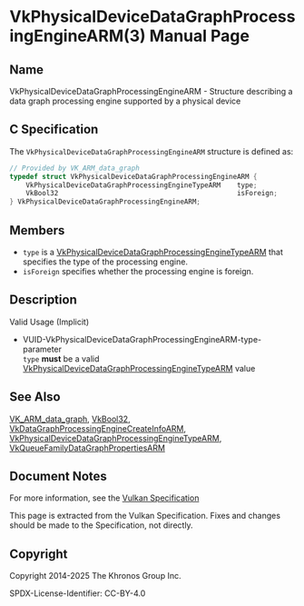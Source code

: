 # VkPhysicalDeviceDataGraphProcessingEngineARM(3) Manual Page

## Name

VkPhysicalDeviceDataGraphProcessingEngineARM - Structure describing a data graph processing engine supported by a physical device



## [](#_c_specification)C Specification

The `VkPhysicalDeviceDataGraphProcessingEngineARM` structure is defined as:

```c++
// Provided by VK_ARM_data_graph
typedef struct VkPhysicalDeviceDataGraphProcessingEngineARM {
    VkPhysicalDeviceDataGraphProcessingEngineTypeARM    type;
    VkBool32                                            isForeign;
} VkPhysicalDeviceDataGraphProcessingEngineARM;
```

## [](#_members)Members

- `type` is a [VkPhysicalDeviceDataGraphProcessingEngineTypeARM](https://registry.khronos.org/vulkan/specs/latest/man/html/VkPhysicalDeviceDataGraphProcessingEngineTypeARM.html) that specifies the type of the processing engine.
- `isForeign` specifies whether the processing engine is foreign.

## [](#_description)Description

Valid Usage (Implicit)

- [](#VUID-VkPhysicalDeviceDataGraphProcessingEngineARM-type-parameter)VUID-VkPhysicalDeviceDataGraphProcessingEngineARM-type-parameter  
  `type` **must** be a valid [VkPhysicalDeviceDataGraphProcessingEngineTypeARM](https://registry.khronos.org/vulkan/specs/latest/man/html/VkPhysicalDeviceDataGraphProcessingEngineTypeARM.html) value

## [](#_see_also)See Also

[VK\_ARM\_data\_graph](https://registry.khronos.org/vulkan/specs/latest/man/html/VK_ARM_data_graph.html), [VkBool32](https://registry.khronos.org/vulkan/specs/latest/man/html/VkBool32.html), [VkDataGraphProcessingEngineCreateInfoARM](https://registry.khronos.org/vulkan/specs/latest/man/html/VkDataGraphProcessingEngineCreateInfoARM.html), [VkPhysicalDeviceDataGraphProcessingEngineTypeARM](https://registry.khronos.org/vulkan/specs/latest/man/html/VkPhysicalDeviceDataGraphProcessingEngineTypeARM.html), [VkQueueFamilyDataGraphPropertiesARM](https://registry.khronos.org/vulkan/specs/latest/man/html/VkQueueFamilyDataGraphPropertiesARM.html)

## [](#_document_notes)Document Notes

For more information, see the [Vulkan Specification](https://registry.khronos.org/vulkan/specs/latest/html/vkspec.html#VkPhysicalDeviceDataGraphProcessingEngineARM)

This page is extracted from the Vulkan Specification. Fixes and changes should be made to the Specification, not directly.

## [](#_copyright)Copyright

Copyright 2014-2025 The Khronos Group Inc.

SPDX-License-Identifier: CC-BY-4.0